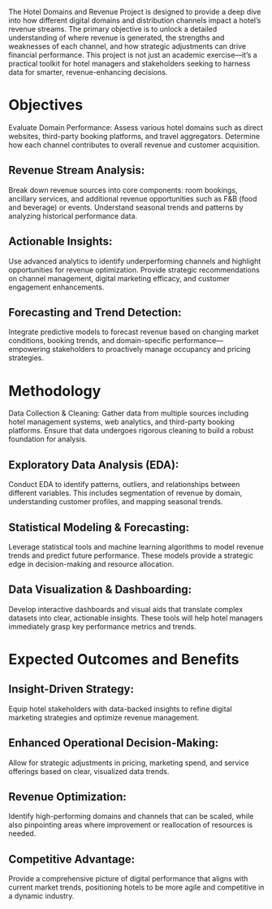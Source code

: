 The Hotel Domains and Revenue Project is designed to provide a deep dive into how different digital domains and distribution channels impact a hotel’s revenue streams. The primary objective is to unlock a detailed understanding of where revenue is generated, the strengths and weaknesses of each channel, and how strategic adjustments can drive financial performance. This project is not just an academic exercise—it’s a practical toolkit for hotel managers and stakeholders seeking to harness data for smarter, revenue-enhancing decisions.

# Objectives
Evaluate Domain Performance: Assess various hotel domains such as direct websites, third-party booking platforms, and travel aggregators. Determine how each channel contributes to overall revenue and customer acquisition.

## Revenue Stream Analysis: 
Break down revenue sources into core components: room bookings, ancillary services, and additional revenue opportunities such as F&B (food and beverage) or events. Understand seasonal trends and patterns by analyzing historical performance data.

## Actionable Insights: 
Use advanced analytics to identify underperforming channels and highlight opportunities for revenue optimization. Provide strategic recommendations on channel management, digital marketing efficacy, and customer engagement enhancements.

## Forecasting and Trend Detection:
Integrate predictive models to forecast revenue based on changing market conditions, booking trends, and domain-specific performance—empowering stakeholders to proactively manage occupancy and pricing strategies.

# Methodology
Data Collection & Cleaning: Gather data from multiple sources including hotel management systems, web analytics, and third-party booking platforms. Ensure that data undergoes rigorous cleaning to build a robust foundation for analysis.

## Exploratory Data Analysis (EDA): 
Conduct EDA to identify patterns, outliers, and relationships between different variables. This includes segmentation of revenue by domain, understanding customer profiles, and mapping seasonal trends.

## Statistical Modeling & Forecasting:
Leverage statistical tools and machine learning algorithms to model revenue trends and predict future performance. These models provide a strategic edge in decision-making and resource allocation.

## Data Visualization & Dashboarding: 
Develop interactive dashboards and visual aids that translate complex datasets into clear, actionable insights. These tools will help hotel managers immediately grasp key performance metrics and trends.

# Expected Outcomes and Benefits
## Insight-Driven Strategy: 
Equip hotel stakeholders with data-backed insights to refine digital marketing strategies and optimize revenue management.

## Enhanced Operational Decision-Making: 
Allow for strategic adjustments in pricing, marketing spend, and service offerings based on clear, visualized data trends.

## Revenue Optimization: 
Identify high-performing domains and channels that can be scaled, while also pinpointing areas where improvement or reallocation of resources is needed.

## Competitive Advantage: 
Provide a comprehensive picture of digital performance that aligns with current market trends, positioning hotels to be more agile and competitive in a dynamic industry.

